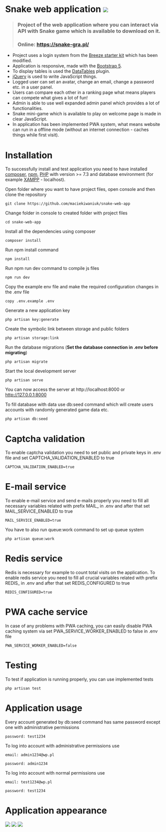 # Snake web application ![](https://github.com/maciekiwaniuk/snake-web-app/blob/main/public/assets/icons/32x32.png?raw=true) 

> ### Project of the web application where you can interact via API with Snake game which is available to download on it.
> ###
> ### Online: https://snake-gra.pl/

- Project uses a login system from the [Breeze starter kit](https://laravel.com/docs/8.x/starter-kits#laravel-breeze) which has been modified.
- Application is responsive, made with the [Bootstrap 5](https://getbootstrap.com/docs/5.1/getting-started/introduction/).
- To display tables is used the [DataTables](https://datatables.net/) plugin.
- [jQuery](https://jquery.com/) is used to write JavaScript things.
- Logged user can set an avatar, change an email, change a password etc. in a user panel.
- Users can compare each other in a ranking page what means players can compete what gives a lot of fun!
- Admin is able to use well expanded admin panel which provides a lot of functionalities.
- Snake mini-game which is available to play on welcome page is made in clear JavaScript.
- In application has been implemented PWA system, what means website can run in a offline mode (without an internet connection - caches things while first visit).

# Installation

To successfully install and test application you need to have installed [composer](https://getcomposer.org/download/), [npm](https://docs.npmjs.com/cli/v7/commands/npm-install), [PHP](https://www.php.net/downloads.php) with version >= 7.3 and database environment (for example [XAMPP](https://www.apachefriends.org/pl/index.html) - localhost).

Open folder where you want to have project files, open console and then clone the repository

    git clone https://github.com/maciekiwaniuk/snake-web-app
	
Change folder in console to created folder with project files

	cd snake-web-app

Install all the dependencies using composer

    composer install
	
Run npm install command

	npm install
	
Run npm run dev command to compile js files

	npm run dev

Copy the example env file and make the required configuration changes in the .env file

    copy .env.example .env

Generate a new application key

    php artisan key:generate
	
Create the symbolic link between storage and public folders

	php artisan storage:link

Run the database migrations (**Set the database connection in .env before migrating**)

    php artisan migrate

Start the local development server

    php artisan serve

You can now access the server at http://localhost:8000 or http://127.0.0.1:8000

To fill database with data use db:seed command which will create users accounts with randomly generated game data etc.

	php artisan db:seed
    
# Captcha validation

To enable captcha validation you need to set public and private keys in .env file and set CAPTCHA_VALIDATION_ENABLED to true

    CAPTCHA_VALIDATION_ENABLED=true

# E-mail service

To enable e-mail service and send e-mails properly you need to fill all necessary variables related with prefix MAIL_ in .env and after that set MAIL_SERVICE_ENABLED to true

    MAIL_SERVICE_ENABLED=true

You have to also run queue:work command to set up queue system

    php artisan queue:work

# Redis service

Redis is necessary for example to count total visits on the application. To enable redis service you need to fill all crucial variables related with prefix REDIS_ in .env and after that set REDIS_CONFIGURED to true

    REDIS_CONFIGURED=true

# PWA cache service

In case of any problems with PWA caching, you can easily disable PWA caching system via set PWA_SERVICE_WORKER_ENABLED to false in .env file

    PWA_SERVICE_WORKER_ENABLED=false

# Testing

To test if application is running properly, you can use implemented tests

    php artisan test

# Application usage

Every account generated by db:seed command  has same password except one with administrative permissions

    password: test1234 

To log into account with administrative permissions use

    email: admin1234@wp.pl

    password: admin1234

To log into account with normal permissions use

    email: test1234@wp.pl

    password: test1234

# Application appearance

![](https://github.com/maciekiwaniuk/snake-web-app/raw/main/public/assets/readme/gifs/gif_1.gif)
![](https://github.com/maciekiwaniuk/snake-web-app/raw/main/public/assets/readme/gifs/gif_2.gif)
![](https://github.com/maciekiwaniuk/snake-web-app/raw/main/public/assets/readme/gifs/gif_3.gif)
    